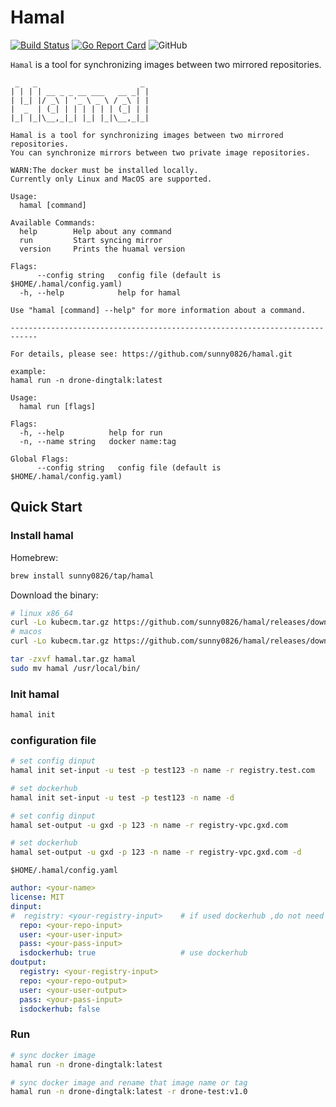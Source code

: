 # Hamal

[![Build Status](https://travis-ci.org/sunny0826/hamal.svg?branch=master)](https://travis-ci.org/sunny0826/hamal)
[![Go Report Card](https://goreportcard.com/badge/github.com/sunny0826/hamal)](https://goreportcard.com/report/github.com/sunny0826/hamal)
![GitHub](https://img.shields.io/github/license/sunny0826/hamal.svg)

`Hamal` is a tool for synchronizing images between two mirrored repositories.

```
 _   _                       _ 
| | | | __ _ _ __ ___   __ _| |
| |_| |/ _\ | '_ \ _ \ / _\ | |
|  _  | (_| | | | | | | (_| | |
|_| |_|\__,_|_| |_| |_|\__,_|_|

Hamal is a tool for synchronizing images between two mirrored repositories. 
You can synchronize mirrors between two private image repositories.

WARN:The docker must be installed locally.
Currently only Linux and MacOS are supported.

Usage:
  hamal [command]

Available Commands:
  help        Help about any command
  run         Start syncing mirror
  version     Prints the huamal version

Flags:
      --config string   config file (default is $HOME/.hamal/config.yaml)
  -h, --help            help for hamal

Use "hamal [command] --help" for more information about a command.

----------------------------------------------------------------------------

For details, please see: https://github.com/sunny0826/hamal.git

example:
hamal run -n drone-dingtalk:latest

Usage:
  hamal run [flags]

Flags:
  -h, --help          help for run
  -n, --name string   docker name:tag

Global Flags:
      --config string   config file (default is $HOME/.hamal/config.yaml)

```
## Quick Start

### Install hamal

Homebrew:

```bash
brew install sunny0826/tap/hamal
```

Download the binary:

```bash
# linux x86_64
curl -Lo kubecm.tar.gz https://github.com/sunny0826/hamal/releases/download/v${VERSION}/kubecm_${VERSION}_Linux_x86_64.tar.gz
# macos
curl -Lo kubecm.tar.gz https://github.com/sunny0826/hamal/releases/download/v${VERSION}/kubecm_${VERSION}_Darwin_x86_64.tar.gz

tar -zxvf hamal.tar.gz hamal
sudo mv hamal /usr/local/bin/
```

### Init hamal
```bash
hamal init
```

### configuration file

```bash
# set config dinput
hamal init set-input -u test -p test123 -n name -r registry.test.com

# set dockerhub
hamal init set-input -u test -p test123 -n name -d

# set config dinput
hamal set-output -u gxd -p 123 -n name -r registry-vpc.gxd.com

# set dockerhub
hamal set-output -u gxd -p 123 -n name -r registry-vpc.gxd.com -d
```

`$HOME/.hamal/config.yaml`

```yaml
author: <your-name>
license: MIT
dinput:
#  registry: <your-registry-input>    # if used dockerhub ,do not need registry
  repo: <your-repo-input>
  user: <your-user-input>
  pass: <your-pass-input>
  isdockerhub: true                   # use dockerhub
doutput:
  registry: <your-registry-input>
  repo: <your-repo-output>
  user: <your-user-output>
  pass: <your-pass-input>
  isdockerhub: false
```

### Run

```bash
# sync docker image
hamal run -n drone-dingtalk:latest

# sync docker image and rename that image name or tag
hamal run -n drone-dingtalk:latest -r drone-test:v1.0
```
